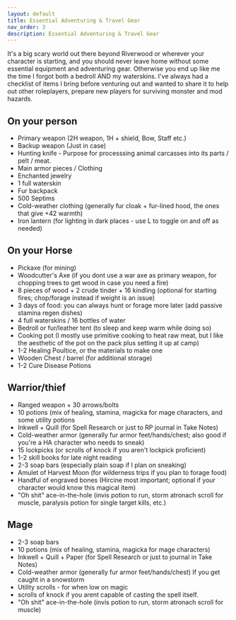 ```yaml
---
layout: default
title: Essential Adventuring & Travel Gear
nav_order: 3
description: Essential Adventuring & Travel Gear
---
```


It's a big scary world out there beyond Riverwood or wherever your character is starting, and you should never leave home without some essential equipment and adventuring gear. Otherwise you end up like me the time I forgot both a bedroll AND my waterskins. I've always had a checklist of items I bring before venturing out and wanted to share it to help out other roleplayers, prepare new players for surviving monster and mod hazards.

## On your person

* Primary weapon (2H weapon, 1H + shield, Bow, Staff etc.)
* Backup weapon (Just in case)
* Hunting knife - Purpose for processsing animal carcasses into its parts / pelt / meat.
* Main armor pieces / Clothing
* Enchanted jewelry
* 1 full waterskin
* Fur backpack 
* 500 Septims
* Cold-weather clothing (generally fur cloak + fur-lined hood, the ones that give +42 warmth)
* Iron lantern (for lighting in dark places - use L to toggle on and off as needed)

## On your Horse

* Pickaxe (for mining)
* Woodcutter's Axe (if you dont use a war axe as primary weapon, for chopping trees to get wood in case you need a fire)
* 8 pieces of wood + 2 crude tinder + 16 kindling (optional for starting fires; chop/forage instead if weight is an issue)
* 3 days of food: you can always hunt or forage more later (add passive stamina regen dishes)
* 4 full waterskins / 16 bottles of water
* Bedroll or fur/leather tent (to sleep and keep warm while doing so)
* Cooking pot (I mostly use primitive cooking to heat raw meat, but I like the aesthetic of the pot on the pack plus setting it up at camp)
* 1-2 Healing Poultice, or the materials to make one
* Wooden Chest / barrel (for additional storage)
* 1-2 Cure Disease Potions

## Warrior/thief 

* Ranged weapon + 30 arrows/bolts
* 10 potions (mix of healing, stamina, magicka for mage characters, and some utility potions
* Inkwell + Quill (for Spell Research or just to RP journal in Take Notes)
* Cold-weather armor (generally fur armor feet/hands/chest; also good if you're a HA character who needs to sneak)
* 15 lockpicks (or scrolls of knock if you aren't lockpick proficient)
* 1-2 skill books for late night reading
* 2-3 soap bars (especially plain soap if I plan on sneaking)
* Amulet of Harvest Moon (for wilderness trips if you plan to forage food)
* Handful of engraved bones (Hircine most important; optional if your character would know this magical item)
* "Oh shit" ace-in-the-hole (invis potion to run, storm atronach scroll for muscle, paralysis potion for single target kills, etc.)

## Mage

* 2-3 soap bars 
* 10 potions (mix of healing, stamina, magicka for mage characters) 
* Inkwell + Quill + Paper (for Spell Research or just to journal in Take Notes)
* Cold-weather armor (generally fur armor feet/hands/chest) If you get caught in a snowstorm
* Utility scrolls - for when low on magic
* scrolls of knock if you arent capable of casting the spell itself.
* "Oh shit" ace-in-the-hole (invis potion to run, storm atronach scroll for muscle)
   